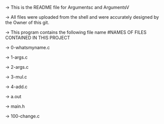 -> This is the README file for Argumentsc and ArgumentsV

-> All files were uploaded from the shell and were accurately designed by the Owner of this git.

-> This program contains the following file name
#NAMES OF FILES CONTAINED IN THIS PROJECT

-> 0-whatsmyname.c

-> 1-args.c

-> 2-args.c

-> 3-mul.c

-> 4-add.c

-> a.out

-> main.h

-> 100-change.c
